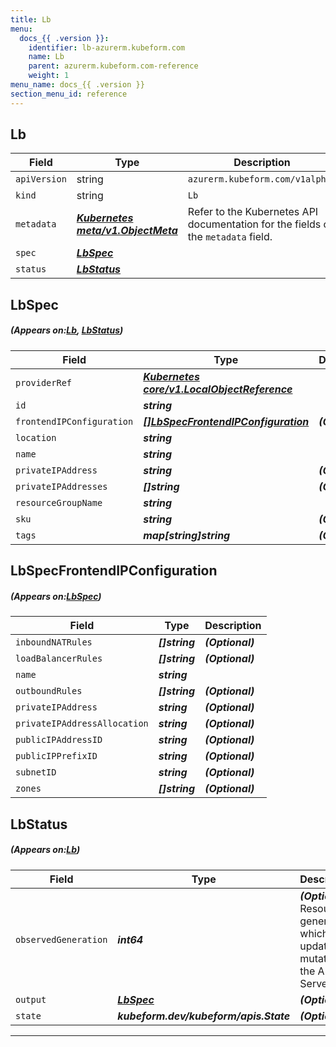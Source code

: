 ```yaml
---
title: Lb
menu:
  docs_{{ .version }}:
    identifier: lb-azurerm.kubeform.com
    name: Lb
    parent: azurerm.kubeform.com-reference
    weight: 1
menu_name: docs_{{ .version }}
section_menu_id: reference
---
```


## Lb
| Field | Type | Description |
| ------ | ----- | ----------- |
| `apiVersion` | string | `azurerm.kubeform.com/v1alpha1` |
|    `kind` | string | `Lb` |
| `metadata` | ***[Kubernetes meta/v1.ObjectMeta](https://kubernetes.io/docs/reference/generated/kubernetes-api/v1.13/#objectmeta-v1-meta)***|Refer to the Kubernetes API documentation for the fields of the `metadata` field.|
| `spec` | ***[LbSpec](#LbSpec)***||
| `status` | ***[LbStatus](#LbStatus)***||
## LbSpec
##### (Appears on:[Lb](#Lb), [LbStatus](#LbStatus))
| Field | Type | Description |
| ------ | ----- | ----------- |
| `providerRef` | ***[Kubernetes core/v1.LocalObjectReference](https://kubernetes.io/docs/reference/generated/kubernetes-api/v1.13/#localobjectreference-v1-core)***||
| `id` | ***string***||
| `frontendIPConfiguration` | ***[[]LbSpecFrontendIPConfiguration](#LbSpecFrontendIPConfiguration)***| ***(Optional)*** |
| `location` | ***string***||
| `name` | ***string***||
| `privateIPAddress` | ***string***| ***(Optional)*** |
| `privateIPAddresses` | ***[]string***| ***(Optional)*** |
| `resourceGroupName` | ***string***||
| `sku` | ***string***| ***(Optional)*** |
| `tags` | ***map[string]string***| ***(Optional)*** |
## LbSpecFrontendIPConfiguration
##### (Appears on:[LbSpec](#LbSpec))
| Field | Type | Description |
| ------ | ----- | ----------- |
| `inboundNATRules` | ***[]string***| ***(Optional)*** |
| `loadBalancerRules` | ***[]string***| ***(Optional)*** |
| `name` | ***string***||
| `outboundRules` | ***[]string***| ***(Optional)*** |
| `privateIPAddress` | ***string***| ***(Optional)*** |
| `privateIPAddressAllocation` | ***string***| ***(Optional)*** |
| `publicIPAddressID` | ***string***| ***(Optional)*** |
| `publicIPPrefixID` | ***string***| ***(Optional)*** |
| `subnetID` | ***string***| ***(Optional)*** |
| `zones` | ***[]string***| ***(Optional)*** |
## LbStatus
##### (Appears on:[Lb](#Lb))
| Field | Type | Description |
| ------ | ----- | ----------- |
| `observedGeneration` | ***int64***| ***(Optional)*** Resource generation, which is updated on mutation by the API Server.|
| `output` | ***[LbSpec](#LbSpec)***| ***(Optional)*** |
| `state` | ***kubeform.dev/kubeform/apis.State***| ***(Optional)*** |
---
